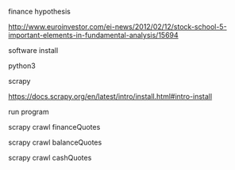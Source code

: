 finance hypothesis

http://www.euroinvestor.com/ei-news/2012/02/12/stock-school-5-important-elements-in-fundamental-analysis/15694

software install

python3

scrapy

https://docs.scrapy.org/en/latest/intro/install.html#intro-install


run program

scrapy crawl financeQuotes

scrapy crawl balanceQuotes

scrapy crawl cashQuotes
